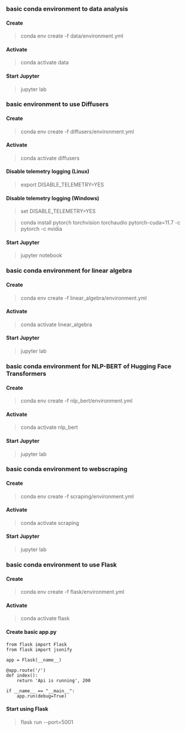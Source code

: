 
### basic conda environment to data analysis


#### Create
> conda env create -f data/environment.yml

#### Activate
> conda activate data

#### Start Jupyter
> jupyter lab



### basic environment to use Diffusers

#### Create
> conda env create -f diffusers/environment.yml

#### Activate
> conda activate diffusers

#### Disable telemetry logging (Linux)
> export DISABLE_TELEMETRY=YES
#### Disable telemetry logging (Windows)
> set DISABLE_TELEMETRY=YES

> conda install pytorch torchvision torchaudio pytorch-cuda=11.7 -c pytorch -c nvidia


#### Start Jupyter
> jupyter notebook




### basic conda environment for linear algebra


#### Create
> conda env create -f linear_algebra/environment.yml

#### Activate
> conda activate linear_algebra

#### Start Jupyter
> jupyter lab




### basic conda environment for NLP-BERT of Hugging Face Transformers


#### Create
> conda env create -f nlp_bert/environment.yml

#### Activate
> conda activate nlp_bert

#### Start Jupyter
> jupyter lab




### basic conda environment to webscraping


#### Create
> conda env create -f scraping/environment.yml

#### Activate
> conda activate scraping

#### Start Jupyter
> jupyter lab




### basic conda environment to use Flask


#### Create
> conda env create -f flask/environment.yml

#### Activate
> conda activate flask

#### Create basic app.py
```
from flask import Flask
from flask import jsonify

app = Flask(__name__)

@app.route('/')
def index():
    return 'Api is running', 200

if __name__ == "__main__":
    app.run(debug=True)
```

#### Start using Flask
> flask run --port=5001